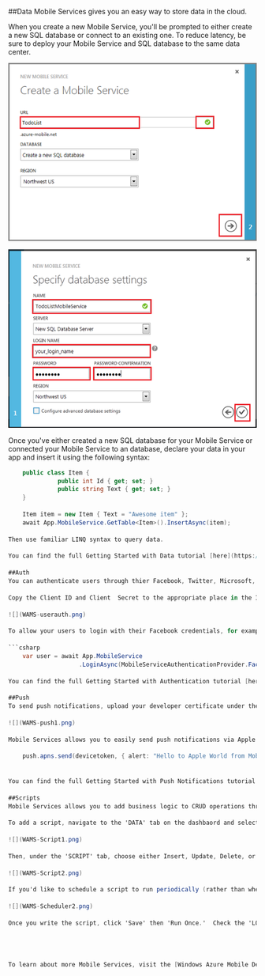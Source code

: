 ##Data
Mobile Services gives you an easy way to store data in the cloud.  

When you create a new Mobile Service, you'll be prompted to either create a new SQL database or connect to an existing one.  To reduce latency, be sure to deploy your Mobile Service and SQL database to the same data center.

![](WAMS-SQLdb1.png)

![](WAMS-SQLdb2.png)

Once you've either created a new SQL database for your Mobile Service or connected your Mobile Service to an database, declare your data in your app and insert it using the following syntax:

```csharp
    public class Item {
              public int Id { get; set; }
 	          public string Text { get; set; }
 	}

 	Item item = new Item { Text = "Awesome item" };
 	await App.MobileService.GetTable<Item>().InsertAsync(item);

Then use familiar LINQ syntax to query data.

You can find the full Getting Started with Data tutorial [here](https://www.windowsazure.com/en-us/develop/mobile/tutorials/get-started-with-data-dotnet/).

##Auth
You can authenticate users through thier Facebook, Twitter, Microsoft, or Google credentials. (A single Mobile Service can simultaneously support multiple forms of identity so you can of course offer your users a choice of how to login.) 

Copy the Client ID and Client  Secret to the appropriate place in the Identity tab. 

![](WAMS-userauth.png)

To allow your users to login with their Facebook credentials, for example, you'd use this code: 

```csharp
    var user = await App.MobileService
                    .LoginAsync(MobileServiceAuthenticationProvider.Facebook);

You can find the full Getting Started with Authentication tutorial [here](https://www.windowsazure.com/en-us/develop/mobile/tutorials/get-started-with-users-dotnet/).

##Push
To send push notifications, upload your developer certificate under the authentication tab in the Windows Azure portal.

![](WAMS-push1.png)

Mobile Services allows you to easily send push notifications via Apple Push Notification Services (APNS)

    push.apns.send(devicetoken, { alert: "Hello to Apple World from Mobile Services!"});


You can find the full Getting Started with Push Notifications tutorial [here](https://www.windowsazure.com/en-us/develop/mobile/tutorials/get-started-with-push-ios/).

##Scripts
Mobile Services allows you to add business logic to CRUD operations through secure server-side scripts.  Currently, server-side scripts must be written in JavaScript even though client side code is written in C#.

To add a script, navigate to the 'DATA' tab on the dashbaord and select a table.

![](WAMS-Script1.png)

Then, under the 'SCRIPT' tab, choose either Insert, Update, Delete, or Read from the dropdown menu and copy in your script.  You can find samples for common scripts at http://msdn.microsoft.com/en-us/library/windowsazure/jj591477.aspx.

![](WAMS-Script2.png)

If you'd like to schedule a script to run periodically (rather than when triggerd by a particular event), visit the 'SCHEDULER' tab on the main dashboard and click 'Create a Scheduled Job.'  Then, set the interval at which you would like the script to run.

![](WAMS-Scheduler2.png)

Once you write the script, click 'Save' then 'Run Once.'  Check the 'LOGS' tab on the main dashboard for any errors.  If you're error-free, be sure to return to the 'SCHEDULER' tab and click 'Enable.'




To learn about more Mobile Services, visit the [Windows Azure Mobile Developer Center](https://www.windowsazure.com/en-us/develop/mobile/).

